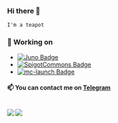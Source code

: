 ### Hi there 👋
<code>I'm a teapot</code>

### 🔭 Working on
* [![Juno Badge](https://img.shields.io/badge/repository-Just%20an%20Useful%20Network%20Organizer-brightgreen?logo=github)](https://github.com/MRtecno98/Juno)
* [![SpigotCommons Badge](https://img.shields.io/badge/repository-Spigot%20Commons-brightgreen?logo=github)](https://github.com/MRtecno98/SpigotCommons)
* [![mc-launch Badge](https://img.shields.io/badge/repository-mc--launch-brightgreen?logo=github)](https://github.com/MRtecno98/mc-launch)

#### 📫 You can contact me on [Telegram](https://t.me/MRtecno98)

<br>

<a href="https://github.com/anuraghazra/github-readme-stats">
  <img align="left" src="https://github-readme-stats.vercel.app/api?username=MRtecno98&count_private=true&show_icons=true" />
</a>
<a href="https://github.com/anuraghazra/github-readme-stats">
  <img align="left" src="https://github-readme-stats.vercel.app/api/top-langs/?username=MRtecno98&layout=compact" />
</a>
